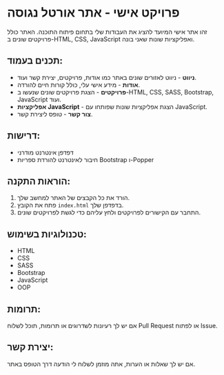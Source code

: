 # פרויקט אישי - אתר אורטל נגוסה

זהו אתר אישי המיועד להציג את העבודות שלי בתחום פיתוח התוכנה. האתר כולל פרויקטים שונים ב-HTML, CSS, JavaScript ואפליקציות שונות שאני בונה.

## תכנים בעמוד:

- **ניווט** - ניווט לאזורים שונים באתר כמו אודות, פרויקטים, יצירת קשר ועוד.
- **אודות** - מידע אישי עלי, כולל קורות חיים להורדה.
- **פרויקטים** - הצגת פרויקטים שונים שנעשו ב-HTML, CSS, SASS, Bootstrap, JavaScript ועוד.
- **אפליקציות JavaScript** - הצגת אפליקציות שונות שפותחו עם JavaScript.
- **צור קשר** - טופס ליצירת קשר.

## דרישות:
- דפדפן אינטרנט מודרני
- חיבור לאינטרנט להורדת ספריות Bootstrap ו-Popper

## הוראות התקנה:
1. הורד את כל הקבצים של האתר למחשב שלך.
2. פתח את הקובץ `index.html` בדפדפן שלך.
3. התחבר עם הקישורים לפרויקטים ולחץ עליהם כדי לגשת לפרויקטים שונים.

## טכנולוגיות בשימוש:
- HTML
- CSS
- SASS
- Bootstrap
- JavaScript
- OOP

## תרומות:
אם יש לך רעיונות לשדרוגים או תרומות, תוכל לשלוח Pull Request או לפתוח Issue.

## יצירת קשר:
אם יש לך שאלות או הערות, אתה מוזמן לשלוח לי הודעה דרך הטופס באתר.
